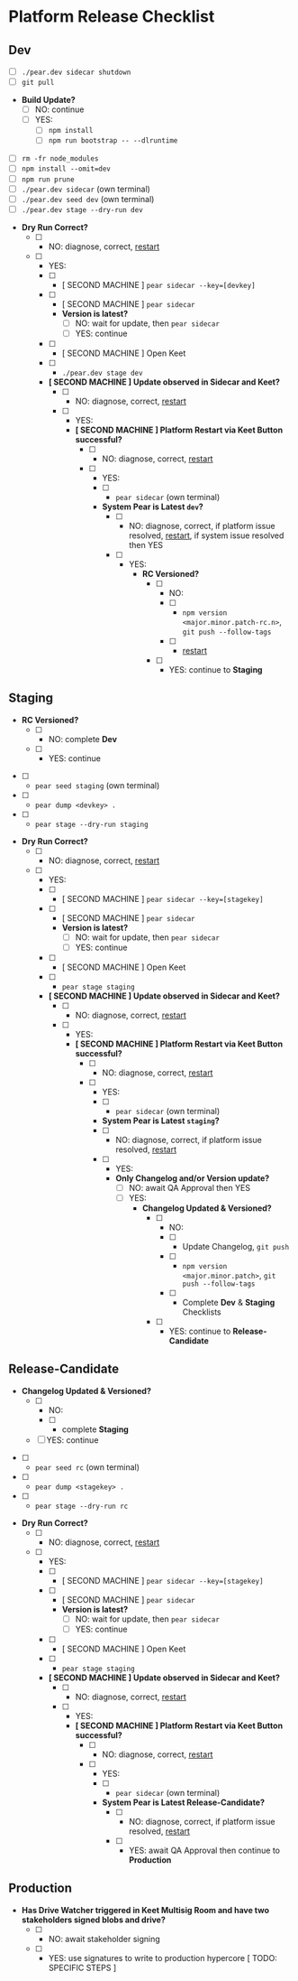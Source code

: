 # Platform Release Checklist

## Dev

- [ ] `./pear.dev sidecar shutdown`
- [ ] `git pull`
- **Build Update?**
  - [ ] NO: continue
  - [ ] YES: 
    - [ ] `npm install`
    - [ ] `npm run bootstrap -- --dlruntime`
- [ ] `rm -fr node_modules`
- [ ] `npm install --omit=dev`
- [ ] `npm run prune`
- [ ] `./pear.dev sidecar` (own terminal)
- [ ] `./pear.dev seed dev` (own terminal)
- [ ] `./pear.dev stage --dry-run dev`
- **Dry Run Correct?**
  - [ ] - NO: diagnose, correct, [restart](./CHECKLIST.md)
  - [ ] - YES: 
    - [ ] - [ SECOND MACHINE ] `pear sidecar --key=[devkey]`
    - [ ] - [ SECOND MACHINE ] `pear sidecar` 
      - **Version is latest?**
        - [ ] NO: wait for update, then `pear sidecar`
        - [ ] YES: continue
    - [ ] -  [ SECOND MACHINE ] Open Keet
    - [ ] - `./pear.dev stage dev`
    - **[ SECOND MACHINE ] Update observed in Sidecar and Keet?**
      - [ ] - NO: diagnose, correct, [restart](./CHECKLIST.md)
      - [ ] - YES: 
        - **[ SECOND MACHINE ] Platform Restart via Keet Button successful?**
          - [ ] - NO: diagnose, correct, [restart](./CHECKLIST.md)
          - [ ] - YES:
            - [ ] - `pear sidecar` (own terminal)
            - **System Pear is Latest `dev`?**
              - [ ] - NO: diagnose, correct, if platform issue resolved, [restart](./CHECKLIST.md), if system issue resolved then YES
              - [ ] - YES:
                  - **RC Versioned?**
                    - [ ] - NO:
                      - [ ] - `npm version <major.minor.patch-rc.n>`, `git push --follow-tags`
                      - [ ] - [restart](./CHECKLIST.md)
                    - [ ] - YES: continue to **Staging**
 

## Staging

- **RC Versioned?**
  - [ ] - NO: complete **Dev**
  - [ ] - YES: continue
- [ ] - `pear seed staging` (own terminal)
- [ ] - `pear dump <devkey> .`
- [ ] - `pear stage --dry-run staging`
- **Dry Run Correct?**
  - [ ] - NO: diagnose, correct, [restart](./CHECKLIST.md)
  - [ ] - YES: 
    - [ ] - [ SECOND MACHINE ] `pear sidecar --key=[stagekey]`
    - [ ] - [ SECOND MACHINE ] `pear sidecar` 
      - **Version is latest?**
        - [ ] NO: wait for update, then `pear sidecar`
        - [ ] YES: continue
    - [ ] -  [ SECOND MACHINE ] Open Keet
    - [ ] - `pear stage staging`
    - **[ SECOND MACHINE ] Update observed in Sidecar and Keet?**
      - [ ] - NO: diagnose, correct, [restart](./CHECKLIST.md)
      - [ ] - YES: 
        - **[ SECOND MACHINE ] Platform Restart via Keet Button successful?**
          - [ ] - NO: diagnose, correct, [restart](./CHECKLIST.md)
          - [ ] - YES:
            - [ ] - `pear sidecar` (own terminal)
             - **System Pear is Latest `staging`?**
              - [ ] - NO: diagnose, correct, if platform issue resolved, [restart](./CHECKLIST.md)
              - [ ] - YES: 
                - **Only Changelog and/or Version update?** 
                  - [ ] NO: await QA Approval then YES
                  - [ ] YES:
                    - **Changelog Updated & Versioned?**
                      - [ ] - NO:
                        - [ ] - Update Changelog, `git push`
                        - [ ] - `npm version <major.minor.patch>`, `git push --follow-tags`
                        - [ ] - Complete **Dev** & **Staging** Checklists
                      - [ ] - YES: continue to **Release-Candidate**


## Release-Candidate

- **Changelog Updated & Versioned?**
  - [ ] - NO:
    - [ ] - complete **Staging**
  - [ ] YES: continue
- [ ] - `pear seed rc` (own terminal)
- [ ] - `pear dump <stagekey> .`
- [ ] - `pear stage --dry-run rc`
- **Dry Run Correct?**
  - [ ] - NO: diagnose, correct, [restart](./CHECKLIST.md)
  - [ ] - YES: 
    - [ ] - [ SECOND MACHINE ] `pear sidecar --key=[stagekey]`
    - [ ] - [ SECOND MACHINE ] `pear sidecar` 
      - **Version is latest?**
        - [ ] NO: wait for update, then `pear sidecar`
        - [ ] YES: continue
    - [ ] - [ SECOND MACHINE ] Open Keet
    - [ ] - `pear stage staging`
    - **[ SECOND MACHINE ] Update observed in Sidecar and Keet?**
      - [ ] - NO: diagnose, correct, [restart](./CHECKLIST.md)
      - [ ] - YES: 
        - **[ SECOND MACHINE ] Platform Restart via Keet Button successful?**
          - [ ] - NO: diagnose, correct, [restart](./CHECKLIST.md)
          - [ ] - YES:
            - [ ] - `pear sidecar` (own terminal)
            - **System Pear is Latest Release-Candidate?**
              - [ ] - NO: diagnose, correct, if platform issue resolved, [restart](./CHECKLIST.md)
              - [ ] - YES: await QA Approval then continue to **Production**

## Production

- **Has Drive Watcher triggered in Keet Multisig Room and have two stakeholders signed blobs and drive?**
  - [ ] - NO: await stakeholder signing
  - [ ] - YES: use signatures to write to production hypercore [ TODO: SPECIFIC STEPS ]